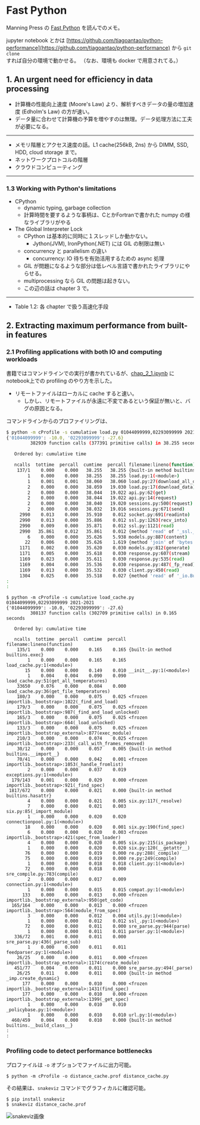 # Fast Python

Manning Press の [Fast Python](https://www.manning.com/books/fast-python) を読んでのメモ。

jupyter notebook とかは [https://github.com/tiagoantao/python-performance](https://github.com/tiagoantao/python-performance) から `git clone` すれば自分の環境で動かせる。
（なお、環境も docker で用意されてる。）

## 1. An urgent need for efficiency in data processing

* 計算機の性能向上速度 (Moore's Law) より、解析すべきデータの量の増加速度 (Edholm's Law) の方が速い。
* データ量に合わせて計算機の予算を増やすのは無理。データ処理方法に工夫が必要になる。

----

* メモリ階層とアクセス速度の話。L1 cache(256kB, 2ns) から DIMM, SSD, HDD, cloud storage まで。
* ネットワークプロトコルの階層
* クラウドコンピューティング

----

### 1.3 Working with Python's limitations

* CPython
   * dynamic typing, garbage collection
   * 計算時間を要するような事柄は、CとかFortranで書かれた numpy の様なライブラリがやる
* The Global Interpreter Lock
   * CPython は基本的に同時に１スレッドしか動かない。  
      * Jython(JVM), IronPython(.NET) には GIL の制限は無い
   * concurrency と parallelism の違い
      * concurrency: IO 待ちを有効活用するための async 処理
   * GIL が問題になるような部分は低レベル言語で書かれたライブラリにやらせる。
   * multiprocessing なら GIL の問題は起きない。
   * この辺の話は chapter 3 で。

----

* Table 1.2: 各 chapter で扱う高速化手段

## 2. Extracting maximum performance from built-in features

### 2.1 Profiling applications with both IO and computing workloads

書籍ではコマンドラインでの実行が書かれているが、[chap_2_1.ipynb](./chap_2_1.ipynb) にnotebook上での profiling のやり方を示した。

* リモートファイルはローカルに cache すると速い。
   * しかし、リモートファイルが永遠に不変であるという保証が無いと、バグの原因となる。 

コマンドラインからのプロファイリングは、

```bash
$ python -m cProfile -s cumulative load.py 01044099999,02293099999 2021-2021
{'01044099999': -10.0, '02293099999': -27.6}
         382939 function calls (377391 primitive calls) in 38.255 seconds

   Ordered by: cumulative time

   ncalls  tottime  percall  cumtime  percall filename:lineno(function)
    137/1    0.000    0.000   38.255   38.255 {built-in method builtins.exec}
        1    0.000    0.000   38.255   38.255 load.py:1(<module>)
        1    0.001    0.001   38.060   38.060 load.py:27(download_all_data)
        2    0.000    0.000   38.059   19.030 load.py:17(download_data)
        2    0.000    0.000   38.044   19.022 api.py:62(get)
        2    0.000    0.000   38.044   19.022 api.py:14(request)
        2    0.000    0.000   38.040   19.020 sessions.py:500(request)
        2    0.000    0.000   38.032   19.016 sessions.py:671(send)
     2990    0.013    0.000   35.910    0.012 socket.py:691(readinto)
     2990    0.013    0.000   35.886    0.012 ssl.py:1263(recv_into)
     2990    0.009    0.000   35.871    0.012 ssl.py:1121(read)
     2990   35.861    0.012   35.861    0.012 {method 'read' of '_ssl._SSLSocket' objects}
        6    0.000    0.000   35.626    5.938 models.py:887(content)
       22    0.006    0.000   35.626    1.619 {method 'join' of 'bytes' objects}
     1171    0.002    0.000   35.620    0.030 models.py:812(generate)
     1171    0.005    0.000   35.618    0.030 response.py:607(stream)
     1169    0.023    0.000   35.611    0.030 response.py:535(read)
     1169    0.004    0.000   35.536    0.030 response.py:487(_fp_read)
     1169    0.013    0.000   35.532    0.030 client.py:450(read)
     1304    0.025    0.000   35.518    0.027 {method 'read' of '_io.BufferedReader' objects}
:
:
```

```
$ python -m cProfile -s cumulative load_cache.py 01044099999,02293099999 2021-2021
{'01044099999': -10.0, '02293099999': -27.6}
         308137 function calls (302709 primitive calls) in 0.165 seconds

   Ordered by: cumulative time

   ncalls  tottime  percall  cumtime  percall filename:lineno(function)
    135/1    0.000    0.000    0.165    0.165 {built-in method builtins.exec}
        1    0.000    0.000    0.165    0.165 load_cache.py:1(<module>)
       15    0.000    0.000    0.149    0.010 __init__.py:1(<module>)
        1    0.004    0.004    0.090    0.090 load_cache.py:51(get_all_temperatures)
    33650    0.076    0.000    0.084    0.000 load_cache.py:36(get_file_temperatures)
    180/3    0.000    0.000    0.075    0.025 <frozen importlib._bootstrap>:1022(_find_and_load)
    179/3    0.000    0.000    0.075    0.025 <frozen importlib._bootstrap>:987(_find_and_load_unlocked)
    165/3    0.000    0.000    0.075    0.025 <frozen importlib._bootstrap>:664(_load_unlocked)
    133/3    0.000    0.000    0.075    0.025 <frozen importlib._bootstrap_external>:877(exec_module)
    210/3    0.000    0.000    0.074    0.025 <frozen importlib._bootstrap>:233(_call_with_frames_removed)
    30/12    0.000    0.000    0.057    0.005 {built-in method builtins.__import__}
    70/41    0.000    0.000    0.042    0.001 <frozen importlib._bootstrap>:1053(_handle_fromlist)
        2    0.000    0.000    0.037    0.019 exceptions.py:1(<module>)
  179/143    0.001    0.000    0.029    0.000 <frozen importlib._bootstrap>:921(_find_spec)
 1817/672    0.000    0.000    0.021    0.000 {built-in method builtins.hasattr}
        4    0.000    0.000    0.021    0.005 six.py:117(_resolve)
        7    0.000    0.000    0.021    0.003 six.py:85(_import_module)
        1    0.000    0.000    0.020    0.020 connectionpool.py:1(<module>)
       18    0.000    0.000    0.020    0.001 six.py:190(find_spec)
        6    0.000    0.000    0.020    0.003 <frozen importlib._bootstrap>:421(spec_from_loader)
        4    0.000    0.000    0.020    0.005 six.py:215(is_package)
        1    0.000    0.000    0.020    0.020 six.py:120(__getattr__)
       76    0.000    0.000    0.019    0.000 re.py:288(_compile)
       75    0.000    0.000    0.019    0.000 re.py:249(compile)
        1    0.000    0.000    0.018    0.018 client.py:1(<module>)
       72    0.000    0.000    0.018    0.000 sre_compile.py:783(compile)
        2    0.000    0.000    0.017    0.009 connection.py:1(<module>)
        1    0.000    0.000    0.015    0.015 compat.py:1(<module>)
      133    0.000    0.000    0.013    0.000 <frozen importlib._bootstrap_external>:950(get_code)
  165/164    0.000    0.000    0.013    0.000 <frozen importlib._bootstrap>:564(module_from_spec)
        3    0.000    0.000    0.012    0.004 utils.py:1(<module>)
        1    0.000    0.000    0.012    0.012 ssl_.py:1(<module>)
       72    0.000    0.000    0.011    0.000 sre_parse.py:944(parse)
        1    0.000    0.000    0.011    0.011 parser.py:1(<module>)
   336/72    0.001    0.000    0.011    0.000 sre_parse.py:436(_parse_sub)
        1    0.000    0.000    0.011    0.011 feedparser.py:1(<module>)
    26/25    0.000    0.000    0.011    0.000 <frozen importlib._bootstrap_external>:1174(create_module)
   451/77    0.004    0.000    0.011    0.000 sre_parse.py:494(_parse)
    26/25    0.011    0.000    0.011    0.000 {built-in method _imp.create_dynamic}
      177    0.000    0.000    0.010    0.000 <frozen importlib._bootstrap_external>:1431(find_spec)
      177    0.000    0.000    0.010    0.000 <frozen importlib._bootstrap_external>:1399(_get_spec)
        1    0.000    0.000    0.010    0.010 _policybase.py:1(<module>)
        1    0.000    0.000    0.010    0.010 url.py:1(<module>)
  460/459    0.004    0.000    0.010    0.000 {built-in method builtins.__build_class__}
:
:
```

### Profiling code to detect performance bottlenecks

プロファイルは `-o` オプションでファイルに出力可能。
```
$ python -m cProfile -o distance_cache.prof distance_cache.py
```

その結果は、`snakeviz` コマンドでグラフィカルに確認可能。

```
$ pip install snakeviz
$ snakeviz distance_cache.prof
```

![snakeviz画像](fig_2_2_1.png)

